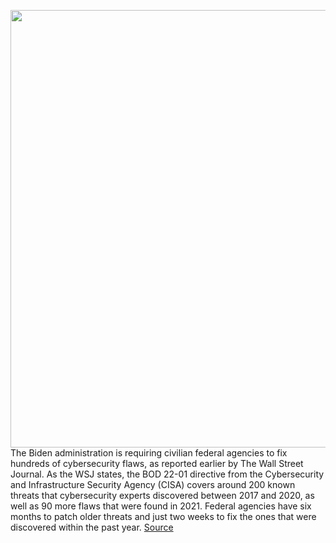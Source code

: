 <img src='https://cdn.vox-cdn.com/thumbor/eNOBXh6k0tcuuJLHaTBjtjBkm5g=/0x0:2040x1360/1200x800/filters:focal(857x517:1183x843)/cdn.vox-cdn.com/uploads/chorus_image/image/70086596/acastro_170621_1777_0008.0.jpg' width='700px' /><br/>
The Biden administration is requiring civilian federal agencies to fix hundreds of cybersecurity flaws, as reported earlier by The Wall Street Journal. As the WSJ states, the BOD 22-01 directive from the Cybersecurity and Infrastructure Security Agency (CISA) covers around 200 known threats that cybersecurity experts discovered between 2017 and 2020, as well as 90 more flaws that were found in 2021. Federal agencies have six months to patch older threats and just two weeks to fix the ones that were discovered within the past year.
<a href='https://www.theverge.com/2021/11/3/22761208/biden-administration-security-vulnerabilities-patch'> Source <a/>